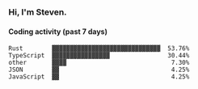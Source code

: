 ### Hi, I'm Steven.

#### Coding activity (past 7 days)
```
Rust        ▓▓▓▓▓▓▓▓▓▓▓▓▓▓▓▓▓▓▓▓▓▓▓▓▓▓▓▓▓▓  53.76%
TypeScript  ▓▓▓▓▓▓▓▓▓▓▓▓▓▓▓▓                30.44%
other       ▓▓▓▓                             7.30%
JSON        ▓▓                               4.25%
JavaScript  ▓▓                               4.25%
```
